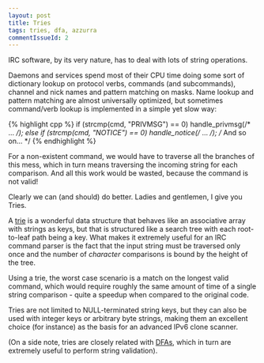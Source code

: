 ```yaml
---
layout: post
title: Tries
tags: tries, dfa, azzurra
commentIssueId: 2
---
```


IRC software, by its very nature, has to deal with lots of string operations.

Daemons and services spend most of their CPU time doing some sort
of dictionary lookup on protocol verbs, commands (and subcommands), channel
and nick names and pattern matching on masks. Name lookup and pattern matching are
almost universally optimized, but sometimes command/verb lookup is implemented
in a simple yet slow way:

{% highlight cpp %}
if (strcmp(cmd, "PRIVMSG") == 0)
   handle_privmsg(/* ... */);
else if (strcmp(cmd, "NOTICE") == 0)
   handle_notice(/* ... */);
/* And so on... */
{% endhighlight %}

For a non-existent command, we would have to traverse all the branches of this
mess, which in turn means traversing the incoming string for each comparison.
And all this work would be wasted, because the command is not valid!

Clearly we can (and should) do better. Ladies and gentlemen, I give you Tries.

A [trie](http://en.wikipedia.org/wiki/Trie) is a wonderful data structure that
behaves like an associative array with strings as keys, but that is structured
like a search tree with each root-to-leaf path being a key. What makes it
extremely useful for an IRC command parser is the fact that the input string
must be traversed only once and the number of _character_ comparisons is bound
by the height of the tree.

Using a trie, the worst case scenario is a match on the longest valid command,
which would require roughly the same amount of time of a single string
comparison - quite a speedup when compared to the original code.

Tries are not limited to NULL-terminated string keys, but they can also be
used with integer keys or arbitrary byte strings, making them an excellent
choice (for instance) as the basis for an advanced IPv6 clone scanner.

(On a side note, tries are closely related with
[DFAs](http://en.wikipedia.org/wiki/Deterministic_finite_automaton), which in
turn are extremely useful to perform string validation).
